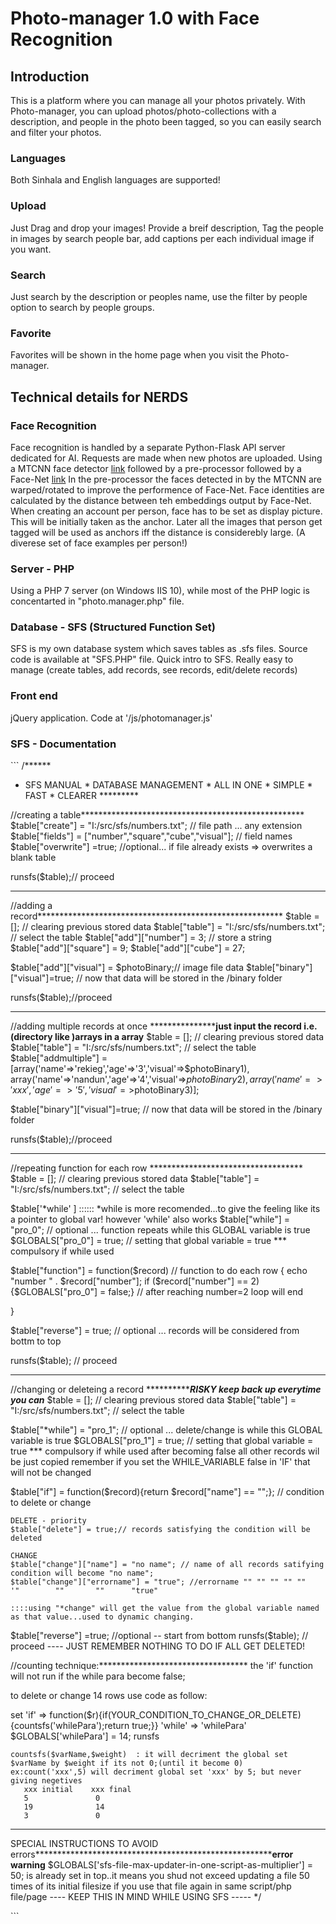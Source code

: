 # Photo-manager 1.0 with Face Recognition
## Introduction
This is a platform where you can manage all your photos privately. With Photo-manager, you can upload photos/photo-collections with a description, and people in the photo been tagged, so you can easily search and filter your photos.
### Languages
Both Sinhala and English languages are supported!
### Upload
Just Drag and drop your images! Provide a breif description, Tag the people in images by search people bar, add captions per each individual image if you want.
### Search
Just search by the description or peoples name, use the filter by people option to search by people groups.
### Favorite
Favorites will be shown in the home page when you visit the Photo-manager.

## Technical details for NERDS
### Face Recognition
Face recognition is handled by a separate Python-Flask API server dedicated for AI. Requests are made when new photos are uploaded.
Using a MTCNN face detector [link](https://github.com/ipazc/mtcnn) followed by a pre-processor followed by a Face-Net [link](https://github.com/davidsandberg/facenet)
In the pre-processor the faces detected in by the MTCNN are warped/rotated to improve the performence of Face-Net. 
Face identities are calculated by the distance between teh embeddings output by Face-Net.
When creating an account per person, face has to be set as display picture. This will be initially taken as the anchor. 
Later all the images that person get tagged will be used as anchors iff the distance is considerebly large. (A diverese set of face examples per person!)
### Server - PHP
Using a PHP 7 server (on Windows IIS 10), while most of the PHP logic is concentarted in "photo.manager.php" file.
### Database - SFS (Structured Function Set)
SFS is my own database system which saves tables as .sfs files. Source code is available at "SFS.PHP" file.
Quick intro to SFS. Really easy to manage (create tables, add records, see records, edit/delete records)
### Front end
jQuery application. Code at '/js/photomanager.js'
### SFS - Documentation

\```
/******
 * SFS MANUAL * DATABASE MANAGEMENT  * ALL IN ONE * SIMPLE * FAST  * CLEARER *********
 
//creating a table***************************************************
$table["create"] = "I:/src/sfs/numbers.txt";  // file path ...  any extension
$table["fields"] = ["number","square","cube","visual"];  // field names
$table["overwrite"] =true; //optional... if file already exists => overwrites a blank table

runsfs($table);// proceed
 ***********************************************************************


//adding a record********************************************************
$table = []; // clearing previous stored data
$table["table"] = "I:/src/sfs/numbers.txt"; // select the table
$table["add"]["number"] = 3; // store a string
$table["add"]["square"] = 9;
$table["add"]["cube"] = 27;

$table["add"]["visual"] = $photoBinary;// image file data
$table["binary"]["visual"]=true; // now that data will be stored in the /binary folder 

runsfs($table);//proceed
 ************************************************************************

//adding  multiple records at once ***************************just input the record i.e. (directory like )arrays in a array************
$table = []; // clearing previous stored data
$table["table"] = "I:/src/sfs/numbers.txt"; // select the table
$table["addmultiple"] = [array('name'=>'rekieg','age'=>'3','visual'=>$photoBinary1),
                         array('name'=>'nandun','age'=>'4','visual'=>$photoBinary2),
                         array('name'=>'xxx','age'=>'5','visual'=>$photoBinary3)];

$table["binary"]["visual"]=true; // now that data will be stored in the /binary folder 

runsfs($table);//proceed
 ****************************************************************

//repeating function for each row ***********************************
$table = []; // clearing previous stored data
$table["table"] = "I:/src/sfs/numbers.txt"; // select the table

$table['*while' ] :::::: *while is more recomended...to give the feeling like its a pointer to global var!
however 'while' also works
$table["while"] = "pro_0"; // optional ...  function repeats while this GLOBAL variable is true
$GLOBALS["pro_0"] = true;  // setting that global variable = true *** compulsory if while used

$table["function"] = function($record)  // function to do each row
   {
       echo "number " . $record["number"];
       if ($record["number"] == 2) {$GLOBALS["pro_0"] = false;} // after reaching number=2 loop will end

   }

$table["reverse"] = true; // optional ... records will be considered from bottm to top

runsfs($table); // proceed
 *****************************************************************************

//changing or deleteing a record *********************RISKY keep back up everytime you can***********
$table = []; // clearing previous stored data
$table["table"] = "I:/src/sfs/numbers.txt"; // select the table

$table["*while"] = "pro_1"; // optional ...  delete/change is while this GLOBAL variable is true
$GLOBALS["pro_1"] = true;  // setting that global variable = true *** compulsory if while used
after becoming false all other records wil be just copied
remember if you set the WHILE_VARIABLE false in 'IF' that will not be changed

$table["if"] = function($record){return $record["name"] == "";}; // condition to delete or change

    DELETE - priority
    $table["delete"] = true;// records satisfying the condition will be deleted

    CHANGE
    $table["change"]["name"] = "no name"; // name of all records satifying condition will become "no name";
    $table["change"]["errorname"] = "true"; //errorname "" "" "" "" ""   '"        ""       ""      "true"

    ::::using "*change" will get the value from the global variable named as that value...used to dynamic changing.

$table["reverse"] =true; //optional --  start from bottom
runsfs($table); // proceed   ---- JUST REMEMBER NOTHING TO DO IF ALL GET DELETED!

//counting technique:**********************************
the 'if' function will not run if the while para become false;

to delete or change 14 rows use code as follow:

  set  'if' => function($r){if(YOUR_CONDITION_TO_CHANGE_OR_DELETE){countsfs('whilePara');return true;}}
        'while' => 'whilePara'
    $GLOBALS['whilePara'] = 14;
    runsfs


    countsfs($varName,$weight)  : it will decriment the global set $varName by $weight if its not 0;(until it become 0)
    ex:count('xxx',5) will decriment global set 'xxx' by 5; but never giving negetives
       xxx initial    xxx final
       5               0
       19              14
       3               0
 *************************

SPECIAL INSTRUCTIONS TO AVOID errors**************************************************************error warning********
$GLOBALS['sfs-file-max-updater-in-one-script-as-multiplier'] = 50;
is already set in top..it means you shud not exceed updating a file 50 times of its initial filesize if you use that file again in same script/php file/page ---- KEEP THIS IN MIND WHILE USING SFS -----
 */

\```
